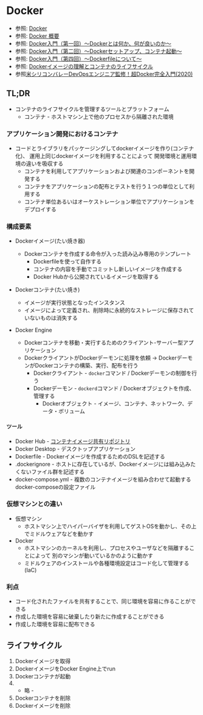 # Docker
- 参照: [Docker](https://www.docker.com/)
- 参照: [Docker 概要](https://docs.docker.jp/get-started/overview.html)
- 参照: [Docker入門（第一回）～Dockerとは何か、何が良いのか～](https://knowledge.sakura.ad.jp/13265/)
- 参照: [Docker入門（第二回）～Dockerセットアップ、コンテナ起動～](https://knowledge.sakura.ad.jp/13795/)
- 参照: [Docker入門（第四回）～Dockerfileについて～](https://knowledge.sakura.ad.jp/15253/)
- 参照: [Dockerイメージの理解とコンテナのライフサイクル](https://www.slideshare.net/zembutsu/docker-images-containers-and-lifecycle)
- 参照[米シリコンバレーDevOpsエンジニア監修！超Docker完全入門(2020)](https://www.udemy.com/course/linux-docker-compose-dockerfile-kanzennyumon/)

## TL;DR
- コンテナのライフサイクルを管理するツールとプラットフォーム
  - コンテナ - ホストマシン上で他のプロセスから隔離された環境

### アプリケーション開発におけるコンテナ
- コードとライブラリをパッケージングしてdockerイメージを作り(コンテナ化)、
  運用上同じdockerイメージを利用することによって
  開発環境と運用環境の違いを吸収する
  - コンテナを利用してアプリケーションおよび関連のコンポーネントを開発する
  - コンテナをアプリケーションの配布とテストを行う１つの単位として利用する
  - コンテナ単位あるいはオーケストレーション単位でアプリケーションをデプロイする

### 構成要素
- Dockerイメージ(たい焼き器)
  - Dockerコンテナを作成する命令が入った読み込み専用のテンプレート
    - Dockerfileを使って自作する
    - コンテナの内容を手動でコミットし新しいイメージを作成する
    - Docker Hubから公開されているイメージを取得する

- Dockerコンテナ(たい焼き)
  - イメージが実行状態となったインスタンス
  - イメージによって定義され、削除時に永続的なストレージに保存されていないものは消失する

- Docker Engine
  - Dockerコンテナを移動・実行するためのクライアント-サーバー型アプリケーション
  - DockerクライアントがDockerデーモンに処理を依頼
    -> DockerデーモンがDockerコンテナの構築、実行、配布を行う
    - Dockerクライアント - `docker`コマンド / Dockerデーモンの制御を行う
    - Dockerデーモン     - `dockerd`コマンド / Dockerオブジェクトを作成、管理する
      - Dockerオブジェクト - イメージ、コンテナ、ネットワーク、データ・ボリューム

#### ツール
- Docker Hub         - [コンテナイメージ共有リポジトリ](https://www.docker.com/products/docker-hub)
- Docker Desktop     - デスクトップアプリケーション
- Dockerfile         - Dockerイメージを作成するためのDSLを記述する
- .dockerignore      - ホストに存在しているが、Dockerイメージには組み込みたくないファイル群を記述する
- docker-compose.yml - 複数のコンテナイメージを組み合わせて起動するdocker-composeの設定ファイル

### 仮想マシンとの違い
- 仮想マシン
  - ホストマシン上でハイパーバイザを利用してゲストOSを動かし、その上でミドルウェアなどを動かす
- Docker
  - ホストマシンのカーネルを利用し、プロセスやユーザなどを隔離することによって
    別のマシンが動いているかのように動かす
  - ミドルウェアのインストールや各種環境設定はコード化して管理する(IaC)

### 利点
- コード化されたファイルを共有することで、同じ環境を容易に作ることができる
- 作成した環境を容易に破棄したり新たに作成することができる
- 作成した環境を容易に配布できる

## ライフサイクル
1. Dockerイメージを取得
2. DockerイメージをDocker Engine上でrun
3. Dockerコンテナが起動
4. - 略 -
5. Dockerコンテナを削除
6. Dockerイメージを削除
